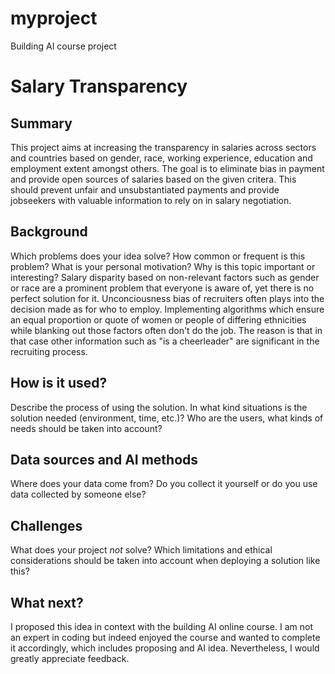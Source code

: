 # myproject
Building AI course project

# Salary Transparency

## Summary

This project aims at increasing the transparency in salaries across sectors and countries based on gender, race, working experience, education and employment extent amongst others. The goal is to eliminate bias in payment and provide open sources of salaries based on the given critera. This should prevent unfair and unsubstantiated payments and provide jobseekers with valuable information to rely on in salary negotiation. 

## Background

Which problems does your idea solve? How common or frequent is this problem? What is your personal motivation? Why is this topic important or interesting?
Salary disparity based on non-relevant factors such as gender or race are a prominent problem that everyone is aware of, yet there is no perfect solution for it. Unconciousness bias of recruiters often plays into the decision made as for who to employ. Implementing algorithms which ensure an equal proportion or quote of women or people of differing ethnicities while blanking out those factors often don't do the job. The reason is that in that case other information such as "is a cheerleader" are significant in the recruiting process. 



## How is it used?

Describe the process of using the solution. In what kind situations is the solution needed (environment, time, etc.)? Who are the users, what kinds of needs should be taken into account?


## Data sources and AI methods
Where does your data come from? Do you collect it yourself or do you use data collected by someone else?


## Challenges

What does your project _not_ solve? Which limitations and ethical considerations should be taken into account when deploying a solution like this?

## What next?

I proposed this idea in context with the building AI online course. I am not an expert in coding but indeed enjoyed the course and wanted to complete it accordingly, which includes proposing and AI idea. Nevertheless, I would greatly appreciate feedback. 
